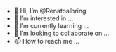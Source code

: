 - 👋 Hi, I’m @Renatoalbring
- 👀 I’m interested in ...
- 🌱 I’m currently learning ...
- 💞️ I’m looking to collaborate on ...
- 📫 How to reach me ...

<!---
Renatoalbring/Renatoalbring is a ✨ special ✨ repository because its `README.md` (this file) appears on your GitHub profile.
You can click the Preview link to take a look at your changes.
--->
